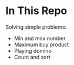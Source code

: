 # In This Repo

Solving simple problems:
- Min and max number
- Maximum buy product
- Playing domino
- Count and sort

